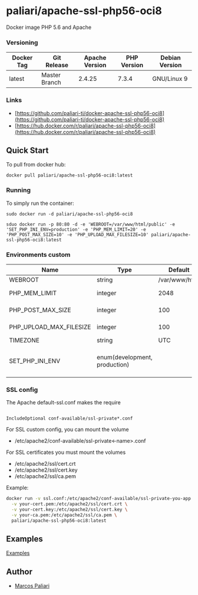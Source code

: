 # paliari/apache-ssl-php56-oci8
Docker image PHP 5.6 and Apache


### Versioning
| Docker Tag | Git Release | Apache Version | PHP Version | Debian Version |
|-----|-------|-----|--------|--------|
| latest | Master Branch | 2.4.25 | 7.3.4 | GNU/Linux 9 |

### Links
- [https://github.com/paliari-ti/docker-apache-ssl-php56-oci8](https://github.com/paliari-ti/docker-apache-ssl-php56-oci8)
- [https://hub.docker.com/r/paliari/apache-ssl-php56-oci8](https://hub.docker.com/r/paliari/apache-ssl-php56-oci8)

## Quick Start
To pull from docker hub:
```
docker pull paliari/apache-ssl-php56-oci8:latest
```
### Running
To simply run the container:
```
sudo docker run -d paliari/apache-ssl-php56-oci8

sduo docker run -p 80:80 -d -e 'WEBROOT=/var/www/html/public' -e 'SET_PHP_INI_ENV=production' -e 'PHP_MEM_LIMIT=20' -e 'PHP_POST_MAX_SIZE=10' -e 'PHP_UPLOAD_MAX_FILESIZE=10' paliari/apache-ssl-php56-oci8:latest
```

### Environments custom
| Name | Type | Default | Info | 
|-----|-----|-----|-----|
| WEBROOT | string | /var/www/html | Set custom webroot |
| PHP_MEM_LIMIT | integer | 2048 | Define PHP memory limit in MB |
| PHP_POST_MAX_SIZE | integer | 100 | Define PHP post max size in MB |
| PHP_UPLOAD_MAX_FILESIZE | integer | 100 | Define PHP upload max filesize in MB |
| TIMEZONE | string | UTC | Set custom timezone |
| SET_PHP_INI_ENV | enum(development, production) | | If defined, create /usr/local/etc/php/php.ini (recommended in production) |

### SSL config

The Apache default-ssl.conf makes the require 
```apacheconfig

IncludeOptional conf-available/ssl-private*.conf

```

For SSL custom config, you can mount the volume 

- /etc/apache2/conf-available/ssl-private<-name>.conf


For SSL certificates you must mount the volumes
- /etc/apache2/ssl/cert.crt
- /etc/apache2/ssl/cert.key
- /etc/apache2/ssl/ca.pem

Example:
```bash
docker run -v ssl.conf:/etc/apache2/conf-available/ssl-private-you-app.conf \
  -v your-cert.pem:/etc/apache2/ssl/cert.crt \
  -v your-cert.key:/etc/apache2/ssl/cert.key \
  -v your-ca.pem:/etc/apache2/ssl/ca.pem \
  paliari/apache-ssl-php56-oci8:latest

```

## Examples

[Examples](https://github.com/paliari-ti/docker-apache-ssl-php56-oci8/tree/master/examples)


Author
-------

-	[Marcos Paliari](http://paliari.com.br)
